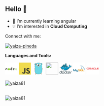 ## Hello 👋

- 🌱 I’m currently learning angular 
- 💡  I’m interested in **Cloud Computing**

Connect with me: 
<p align="left">
<a href="https://linkedin.com/in/yaiza-pineda"><img align="center" src="https://raw.githubusercontent.com/rahuldkjain/github-profile-readme-generator/master/src/images/icons/Social/linked-in-alt.svg" alt="yaiza-pineda" height="20" width="30" /></a></p>

**Languages and Tools:**
<p align="left"> 
<a> <img src="https://raw.githubusercontent.com/devicons/devicon/master/icons/nodejs/nodejs-original-wordmark.svg"  width="40" height="40"/> </a> 
<a> <img src="https://raw.githubusercontent.com/devicons/devicon/master/icons/javascript/javascript-original.svg" width="40" height="40"/> </a>
<a> <img src="https://raw.githubusercontent.com/devicons/devicon/master/icons/go/go-original.svg" width="40" height="40"/> </a> 
<a> <img src="https://angular.io/assets/images/logos/angular/angular.svg" width="40" height="40"/></a> 
<a> <img src="https://raw.githubusercontent.com/devicons/devicon/master/icons/docker/docker-original-wordmark.svg" width="40" height="40"/> </a> 
<a> <img src="https://raw.githubusercontent.com/devicons/devicon/master/icons/mysql/mysql-original-wordmark.svg" width="40" height="40"/> </a> 
<a> <img src="https://raw.githubusercontent.com/devicons/devicon/master/icons/oracle/oracle-original.svg" width="40" height="40"/> </a> </p>


<img align="center" src="https://github-readme-stats.vercel.app/api?username=yaiza81&show_icons=true&locale=en" alt="yaiza81" />

<br><img align="left" src="https://github-readme-stats.vercel.app/api/top-langs?username=yaiza81&show_icons=true&locale=en&layout=compact" alt="yaiza81"/>


